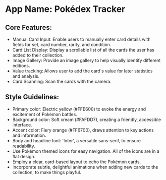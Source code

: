 # **App Name**: Pokédex Tracker

## Core Features:

- Manual Card Input: Enable users to manually enter card details with fields for set, card number, rarity, and condition.
- Card List Display: Display a scrollable list of all the cards the user has added to their collection.
- Image Gallery: Provide an image gallery to help visually identify different editions.
- Value tracking: Allows user to add the card's value for later statistics and analysis.
- Card Scanning: Scan the cards with the camera.

## Style Guidelines:

- Primary color: Electric yellow (#FFE600) to evoke the energy and excitement of Pokémon battles.
- Background color: Soft cream (#FAFDD7), creating a friendly, accessible interface.
- Accent color: Fiery orange (#FF6700), draws attention to key actions and information.
- Body and headline font: 'Inter', a versatile sans-serif, to ensure readability.
- Use Pokémon themed icons for easy navigation. All of the icons are in a flat design.
- Employ a clear, card-based layout to echo the Pokémon cards.
- Incorporate subtle, delightful animations when adding new cards to the collection, to make things playful.
